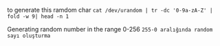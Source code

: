 to generate this ramdom char
	`cat /dev/urandom | tr -dc '0-9a-zA-Z' | fold -w 9| head -n 1`



Generating random number in the range 0-256 
	`255-0 aralığında random sayı oluşturma`
